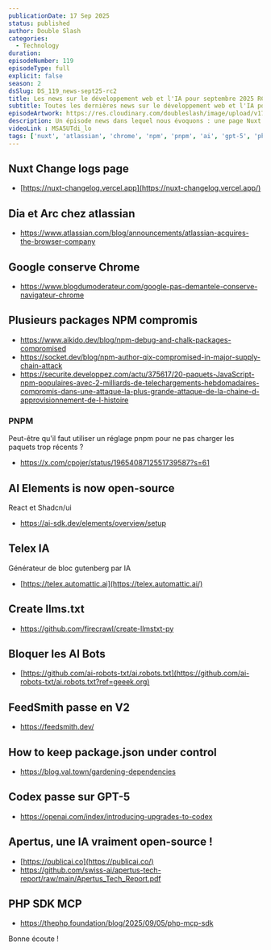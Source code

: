 ```yaml
---
publicationDate: 17 Sep 2025
status: published
author: Double Slash
categories:
  - Technology
duration:
episodeNumber: 119
episodeType: full
explicit: false
season: 2
dsSlug: DS_119_news-sept25-rc2
title: Les news sur le développement web et l'IA pour septembre 2025 RC2
subtitle: Toutes les dernières news sur le développement web et l'IA pour septembre 2025 RC2
episodeArtwork: https://res.cloudinary.com/doubleslash/image/upload/v1758102044/episode/ART_119_rtdn6v.png
description: Un épisode news dans lequel nous évoquons : une page Nuxt changelogs, Dia et Arc qui partent chez Atlassian, Google qui conserve Chrome, plusieurs packages NPM compromis, une librairie AI Elements qui devient open-source, Telex IA, comment créer des fichiers llms.txt, comment bloquer les bots AI, FeedSmith qui passe en V2, un article pour conserver son package.json sous contrôle, Codex qui passe sur GPT-5, Apertus, une IA vraiment open-source, et un SDK PHP pour faire des serveurs MCP.
videoLink : MSA5UTdi_lo
tags: ['nuxt', 'atlassian', 'chrome', 'npm', 'pnpm', 'ai', 'gpt-5', 'php']
---
```

## Nuxt Change logs page

- [https://nuxt-changelog.vercel.app](https://nuxt-changelog.vercel.app/)

## Dia et Arc chez atlassian

- https://www.atlassian.com/blog/announcements/atlassian-acquires-the-browser-company

## Google conserve Chrome

- https://www.blogdumoderateur.com/google-pas-demantele-conserve-navigateur-chrome

## Plusieurs packages NPM compromis

- https://www.aikido.dev/blog/npm-debug-and-chalk-packages-compromised
- https://socket.dev/blog/npm-author-qix-compromised-in-major-supply-chain-attack
- https://securite.developpez.com/actu/375617/20-paquets-JavaScript-npm-populaires-avec-2-milliards-de-telechargements-hebdomadaires-compromis-dans-une-attaque-la-plus-grande-attaque-de-la-chaine-d-approvisionnement-de-l-histoire

### PNPM

Peut-être qu'il faut utiliser un réglage pnpm pour ne pas charger les paquets trop récents ?

- https://x.com/cpojer/status/1965408712551739587?s=61


## AI Elements is now open-source

React et Shadcn/ui

- https://ai-sdk.dev/elements/overview/setup

## Telex IA

Générateur de bloc gutenberg par IA

- [https://telex.automattic.ai](https://telex.automattic.ai/)

## Create llms.txt

- https://github.com/firecrawl/create-llmstxt-py

## Bloquer les AI Bots

- [https://github.com/ai-robots-txt/ai.robots.txt](https://github.com/ai-robots-txt/ai.robots.txt?ref=geeek.org)

## FeedSmith passe en V2

- https://feedsmith.dev/

## How to keep package.json under control

- https://blog.val.town/gardening-dependencies

## Codex passe sur GPT-5

- https://openai.com/index/introducing-upgrades-to-codex

## Apertus, une IA vraiment open-source !

- [https://publicai.co](https://publicai.co/)
- https://github.com/swiss-ai/apertus-tech-report/raw/main/Apertus_Tech_Report.pdf

## PHP SDK MCP

- https://thephp.foundation/blog/2025/09/05/php-mcp-sdk

Bonne écoute !




